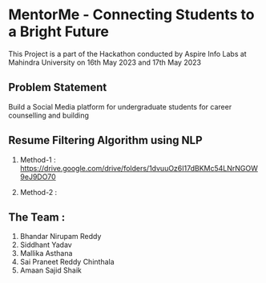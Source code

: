 # MentorMe - Connecting Students to a Bright Future

This Project is a part of the Hackathon conducted by Aspire Info Labs at Mahindra University on 16th May 2023 and 17th May 2023

## Problem Statement

Build a Social Media platform for undergraduate students for career counselling and building

## Resume Filtering Algorithm using NLP

1. Method-1 : https://drive.google.com/drive/folders/1dvuuOz6I17dBKMc54LNrNGOW9eJ9DO70

2. Method-2 : 

## The Team :

1. Bhandar Nirupam Reddy
2. Siddhant Yadav
3. Mallika Asthana
4. Sai Praneet Reddy Chinthala
5. Amaan Sajid Shaik


